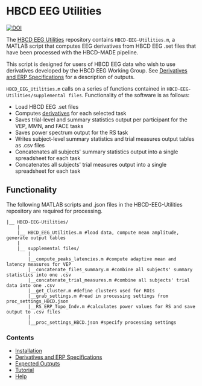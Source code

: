 # HBCD EEG Utilities

[![DOI](https://zenodo.org/badge/DOI/10.5281/zenodo.15483799.svg)](https://doi.org/10.5281/zenodo.15483799)

The [HBCD EEG Utilities](https://github.com/Child-Development-Lab/HBCD-EEG-Utilities) repository contains `HBCD-EEG-Utilities.m`, a MATLAB script that computes EEG derivatives from HBCD EEG .set files that have been processed with the HBCD-MADE pipeline. 

This script is designed for users of HBCD EEG data who wish to use derivatives developed by the HBCD EEG Working Group. See [Derivatives and ERP Specifications](https://childdevlab-hbcd-eeg-utilities.readthedocs.io/en/latest/derivatives_ERPspecs/) for a description of outputs.  

`HBCD_EEG_Utilities.m` calls on a series of functions contained in `HBCD-EEG-Utilities/supplemental files`.
Functionality of the software is as follows:

- Load HBCD EEG .set files 
- Computes [derivatives](https://hbcd-eeg-utilities.readthedocs.io/en/latest/derivatives_ERPspecs/) for each selected task 
- Saves trial-level and summary statistics output per participant for the VEP, MMN, and FACE tasks 
- Saves power spectrum output for the RS task 
- Writes subject-level summary statistics and trial measures output tables as .csv files 
- Concatenates all subjects' summary statistics output into a single spreadsheet for each task 
- Concatenates all subjects' trial measures output into a single spreadsheet for each task

## Functionality

The following MATLAB scripts and .json files in the HBCD-EEG-Utilities repository are required for processing. 

    |__ HBCD-EEG-Utilities/
        |
        |__ HBCD_EEG_Utilities.m #load data, compute mean amplitude, generate output tables
        |
        |__ supplemental files/
            |
            |__compute_peaks_latencies.m #compute adaptive mean and latency measures for VEP
            |__concatenate_files_summary.m #combine all subjects' summary statistics into one .csv
            |__concatenate_trial_measures.m #combine all subjects' trial data into one .csv
            |__get_Cluster.m #define clusters used for ROIs
            |__grab_settings.m #read in processing settings from proc_settings_HBCD.json
            |__RS_ERP_Topo_Indv.m #calculates power values for RS and save output to .csv files
            |
            |__proc_settings_HBCD.json #specify processing settings
            
            
### Contents 

- [Installation](https://hbcd-eeg-utilities.readthedocs.io/en/latest/installation/)
- [Derivatives and ERP Specifications](https://hbcd-eeg-utilities.readthedocs.io/en/latest/derivatives_ERPspecs/)
- [Expected Outputs](https://hbcd-eeg-utilities.readthedocs.io/en/latest/expected-outputs/)
- [Tutorial](https://hbcd-eeg-utilities.readthedocs.io/en/latest/tutorial/)
- [Help](https://hbcd-eeg-utilities.readthedocs.io/en/latest/help/)